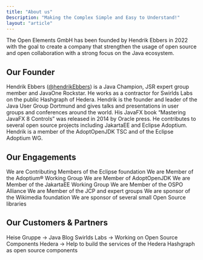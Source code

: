 ```yaml
---
title: "About us"
Description: "Making the Complex Simple and Easy to Understand!"
layout: "article"
---
```

The Open Elements GmbH has been founded by Hendrik Ebbers in 2022 with the goal to create a company that strengthen the usage of open source and open collaboration with a strong focus on the Java ecosystem.

## Our Founder

Hendrik Ebbers ([@hendrikEbbers](https://twitter.com/hendrikebbers)) is a Java Champion, JSR expert group member and JavaOne Rockstar. He works as a contractor for Swirlds Labs on the public Hashgraph of Hedera. Hendrik is the founder and leader of the Java User Group Dortmund and gives talks and presentations in user groups and conferences around the world. His JavaFX book “Mastering JavaFX 8 Controls” was released in 2014 by Oracle press. He contributes to several open source projects including JakartaEE and Eclipse Adoptium. Hendrik is a member of the AdoptOpenJDK TSC and of the Eclipse Adoptium WG.

## Our Engagements

We are Contributing Members of the Eclipse foundation
We are Member of the Adoptium® Working Group
We are Member of AdoptOpenJDK
We are Member of the JakartaEE Working Group
We are Member of the OSPO Alliance
We are Member of the JCP and expert groups
We are sponsor of the Wikimedia foundation
We are sponsor of several small Open Source libraries

## Our Customers & Partners

Heise Gruppe -> Java Blog
Swirlds Labs -> Working on Open Source Components
Hedera -> Help to build the services of the Hedera Hashgraph as open source components